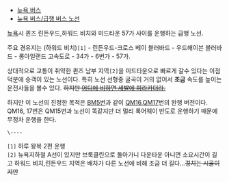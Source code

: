   * [뉴욕 버스](%EB%89%B4%EC%9A%95%20%EB%B2%84%EC%8A%A4.md)
  * [뉴욕 버스/급행 버스 노선](%EB%89%B4%EC%9A%95%20%EB%B2%84%EC%8A%A4/%EA%B8%89%ED%96%89%20%EB%B2%84%EC%8A%A4%20%EB%85%B8%EC%84%A0.md)  

[뉴욕](%EB%89%B4%EC%9A%95.md)시 퀸즈 린든우드,하워드 비치와 미드타운 57가 사이를 운행하는 급행 노선.

주요 경유지는 (하워드 비치)`[1]` \- 린든우드-크로스 베이 블러바드 - 우드해이븐 블러바드 - 롱아일랜드 고속도로 - 34가 -
6번가 - 57가.

상대적으로 교통이 취약한 퀸즈 남부 지역`[2]`을 미드타운으로 빠르게 갈수 있다는 이점덕분에 승객이 있는 노선이다. 특히 노선 선형중
굴곡이 거의 없어서 **조금** 속도를 높이는 운전사들을 볼수 있다. <del>하지만 [어디에 비하면 세발에 피라카더라.](%EA%B3%A0%EC%96%91%20%EB%B2%84%EC%8A%A4%201000.md)</del>

하지만 이 노선의 진정한 목적은 [BM5번](%EB%89%B4%EC%9A%95%20%EB%B2%84%EC%8A%A4%20BM5.md)과
같이 [QM16](%EB%89%B4%EC%9A%95%20%EB%B2%84%EC%8A%A4%20QM16.md),[QM17](%EB%89%B4%EC%9A%95%20%EB%B2%84%EC%8A%A4%20QM17.md)번의 완행 버전이다. QM16, 17번은 QM15번과
노선이 똑같지만 더 멀리 록어웨이 반도로 운행하기 때문에 무정차 운행을 한다.

`\----`

`[1]` 하루 왕복 2편 운행  
`[2]` 뉴욕지하철 A선이 있지만 브룩클린으로 돌아가니 다운타운 아니면 소요시간이 길고 하워드 비치,린든우드 지역은 배차가 다른 노선에
비해 조금 더 길다...<del>경치는 시골이지만</del>

